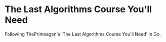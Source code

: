# The Last Algorithms Course You'll Need
Following ThePrimeagen's 'The Last Algorithms Course You'll Need' in Go.
